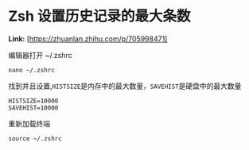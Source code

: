 # Zsh 设置历史记录的最大条数



 **Link:** [https://zhuanlan.zhihu.com/p/705998471]



编辑器打开 ~/.zshrc

```
nano ~/.zshrc
```

找到并且设置,`HISTSIZE`是内存中的最大数量，`SAVEHIST`是硬盘中的最大数量

```
HISTSIZE=10000
SAVEHIST=10000 
```

重新加载终端

```
source ~/.zshrc
```
